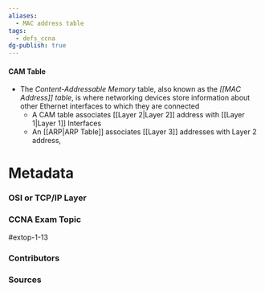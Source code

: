 ```yaml
---
aliases:
  - MAC address table
tags:
  - defs_ccna
dg-publish: true
---
```

#### CAM Table
- The *Content-Addressable Memory* table, also known as the *[[MAC Address]] table*, is where networking devices store information about other Ethernet interfaces to which they are connected
	- A CAM table associates [[Layer 2|Layer 2]] address with [[Layer 1|Layer 1]] Interfaces
	- An [[ARP|ARP Table]] associates [[Layer 3]] addresses with Layer 2 address,


# Metadata
### OSI or TCP/IP Layer

### CCNA Exam Topic
#extop-1-13 
### Contributors

### Sources

